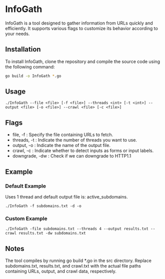 # InfoGath

InfoGath is a tool designed to gather information from URLs quickly and efficiently. It supports various flags to customize its behavior according to your needs.

## Installation

To install InfoGath, clone the repository and compile the source code using the following command:

```sh
go build -o InfoGath *.go
```

## Usage

```golang
./InfoGath --file <file> [-f <file>] --threads <int> [-t <int>] --output <file> [-o <file>] --crawl <file> [-c <file>]
```

## Flags
- file, -f <file>: Specify the file containing URLs to fetch.
- threads, -t <int>: Indicate the number of threads you want to use.
- output, -o <file>: Indicate the name of the output file.
- crawl, -c <file>: Indicate whether to detect inputs as forms or input labels.
- downgrade, -dw <file>:		   Check if we can downgrade to HTTP1.1

## Example

### Default Example

Uses 1 thread and default output file is: active_subdomains.
```golang
./InfoGath -f subdomains.txt -d -o
```

### Custom Example

```golang
./InfoGath -file subdomains.txt --threads 4 --output results.txt --crawl results.txt -dw subdomains.txt
```

## Notes

The tool compiles by running go build *.go in the src directory.
Replace subdomains.txt, results.txt, and crawl.txt with the actual file paths containing URLs, output, and crawl data, respectively.
